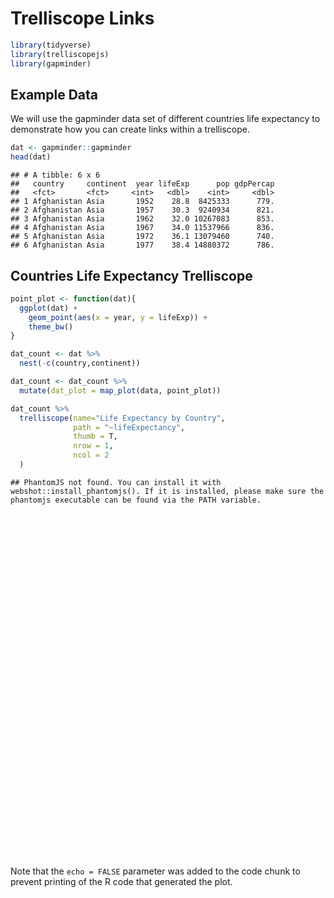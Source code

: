 Trelliscope Links
================

``` r
library(tidyverse)
library(trelliscopejs)
library(gapminder)
```

## Example Data

We will use the gapminder data set of different countries life
expectancy to demonstrate how you can create links within a trelliscope.

``` r
dat <- gapminder::gapminder
head(dat)
```

    ## # A tibble: 6 x 6
    ##   country     continent  year lifeExp      pop gdpPercap
    ##   <fct>       <fct>     <int>   <dbl>    <int>     <dbl>
    ## 1 Afghanistan Asia       1952    28.8  8425333      779.
    ## 2 Afghanistan Asia       1957    30.3  9240934      821.
    ## 3 Afghanistan Asia       1962    32.0 10267083      853.
    ## 4 Afghanistan Asia       1967    34.0 11537966      836.
    ## 5 Afghanistan Asia       1972    36.1 13079460      740.
    ## 6 Afghanistan Asia       1977    38.4 14880372      786.

## Countries Life Expectancy Trelliscope

``` r
point_plot <- function(dat){
  ggplot(dat) +
    geom_point(aes(x = year, y = lifeExp)) +
    theme_bw()
}  

dat_count <- dat %>% 
  nest(-c(country,continent))

dat_count <- dat_count %>% 
  mutate(dat_plot = map_plot(data, point_plot))

dat_count %>% 
  trelliscope(name="Life Expectancy by Country",
              path = "~lifeExpectancy",
              thumb = T,
              nrow = 1, 
              ncol = 2
  )
```

    ## PhantomJS not found. You can install it with webshot::install_phantomjs(). If it is installed, please make sure the phantomjs executable can be found via the PATH variable.

<div id="htmlwidget-7e45de0c18ad2815d275" style="width:900px;height:550px;" class="trelliscopejs_widget html-widget"></div>
<script type="application/json" data-for="htmlwidget-7e45de0c18ad2815d275">{"x":{"id":"29985206","config_info":"'~lifeExpectancy/appfiles/config.jsonp'","self_contained":false,"latest_display":{"name":"Life_Expectancy_by_Country","group":"common"},"spa":false,"in_knitr":true,"in_shiny":false,"in_notebook":false},"evals":[],"jsHooks":[]}</script>

Note that the `echo = FALSE` parameter was added to the code chunk to
prevent printing of the R code that generated the plot.
